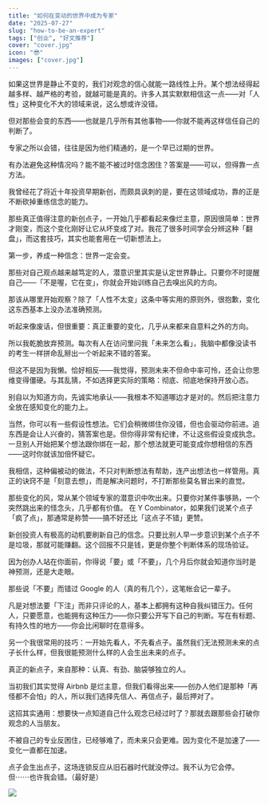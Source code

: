 ```yaml
---
title: "如何在变动的世界中成为专家"
date: "2025-07-27"
slug: "how-to-be-an-expert"
tags: ["创业", "好文推荐"]
cover: "cover.jpg"
icon: "😎"
images: ["cover.jpg"]
---
```

如果这世界是静止不变的，我们对观念的信心就能一路线性上升。某个想法经得起越多样、越严格的考验，就越可能是真的。许多人其实默默相信这一点——对「人性」这种变化不大的领域来说，这么想或许没错。



但对那些会变的东西——也就是几乎所有其他事物——你就不能再这样信任自己的判断了。



专家之所以会错，往往是因为他们精通的，是一个早已过期的世界。



有办法避免这种情况吗？能不能不被过时信念困住？答案是——可以，但得靠一点方法。



我曾经花了将近十年投资早期新创，而颇具讽刺的是，要在这领域成功，靠的正是不断砍掉重练信念的能力。



那些真正值得注意的新创点子，一开始几乎都看起来像烂主意，原因很简单：世界才刚变，而这个变化刚好让它从坏变成了对。我花了很多时间学会分辨这种「翻盘」，而这套技巧，其实也能套用在一切新想法上。



第一步，养成一种信念：世界一定会变。



那些对自己观点越来越笃定的人，潜意识里其实是认定世界静止。只要你不时提醒自己——「不是喔，它在变」，你就会开始训练自己去嗅出风的方向。



那该从哪里开始观察？除了「人性不太变」这条中等实用的原则外，很抱歉，变化这东西基本上没办法准确预测。



听起来像废话，但很重要：真正重要的变化，几乎从来都来自意料之外的方向。



所以我乾脆放弃预测。每次有人在访问里问我「未来怎么看」，我脑中都像没读书的考生一样拼命乱掰出一个听起来不错的答案。



但这不是因为我懒。恰好相反——我觉得，预测未来不但命中率可怜，还会让你思维变得僵硬。与其乱猜，不如选择更实际的策略：彻底、彻底地保持开放心态。



别自以为知道方向，先诚实地承认——我根本不知道哪边才是对的。然后把注意力全放在感知变化的能力上。



当然，你可以有一些假设性想法。它们会稍微绑住你没错，但也会驱动你前进。追东西是会让人兴奋的，猜答案也是。但你得非常有纪律，不让这些假设变成执念。
一旦别人开始把某个想法跟你绑在一起，那个想法就更可能变成你想相信的东西——这时你就该加倍怀疑它。



我相信，这种偏被动的做法，不只对判断想法有帮助，连产出想法也一样管用。真正的诀窍不是「刻意去想」，而是解决问题时，不打断那些莫名冒出来的直觉。



那些变化的风，常从某个领域专家的潜意识中吹出来。只要你对某件事够熟，一个突然跳出来的怪念头，几乎都有价值。
在 Y Combinator，如果我们说某个点子「疯了点」，那通常是称赞——搞不好还比「这点子不错」更赞。



新创投资人有极高的动机要刷新自己的信念。只要比别人早一步意识到某个点子不是垃圾，那就可能赚翻。这个回报不只是钱，更是你整个判断体系的现场验证。



因为创办人站在你面前，你得说「要」或「不要」，几个月后你就会知道你当时是神预测，还是大走眼。



那些说「不要」而错过 Google 的人（真的有几个），这笔帐会记一辈子。



凡是对想法要「下注」而非只评论的人，基本上都拥有这种自我纠错压力。任何人，只要愿意，也能拥有这种压力——你只要公开写下自己的判断。写在有标题、有持久性的地方——你会比闲聊时在意得多。



另一个我很常用的技巧：一开始先看人，不先看点子。虽然我们无法预测未来的点子长什么样，但我很能预测什么样的人会生出未来的点子。



真正的新点子，来自那种：认真、有劲、脑袋够独立的人。



当初我们其实觉得 Airbnb 是烂主意，但我们看得出来——创办人他们是那种「再怪都不会怕」的人，所以我们选择先信人、再信点子，最后押对了。



这招其实通用：想要快一点知道自己什么观念已经过时了？那就去跟那些会打破你观念的人当朋友。



不被自己的专业反困住，已经够难了，而未来只会更难。因为变化不是加速了——变化一直都在加速。



点子会生出点子，这场连锁反应从旧石器时代就没停过。我不认为它会停。
但⋯⋯也许我会错。（最好是）




![](https://prod-files-secure.s3.us-west-2.amazonaws.com/112d0858-5090-4d34-a606-b75eb8d65fd2/46476355-9cf3-4e99-9b7a-3531bc426380/1000202064.png?X-Amz-Algorithm=AWS4-HMAC-SHA256&X-Amz-Content-Sha256=UNSIGNED-PAYLOAD&X-Amz-Credential=ASIAZI2LB4667UC3IEPW%2F20251030%2Fus-west-2%2Fs3%2Faws4_request&X-Amz-Date=20251030T214331Z&X-Amz-Expires=3600&X-Amz-Security-Token=IQoJb3JpZ2luX2VjED0aCXVzLXdlc3QtMiJHMEUCIEnzmsX2L4y7h1jeI2bBm4ByXIszuw8Iy78Wbep6E1SaAiEA5s0R4%2FYEFmE8sUklr1xV2hqomqNYZdgoGVEKnQCMtV4qiAQI9v%2F%2F%2F%2F%2F%2F%2F%2F%2F%2FARAAGgw2Mzc0MjMxODM4MDUiDJ6ClgPC5P0RekT6UyrcAzEvEMu7eHcoj%2FeKwkdtCvpvWhEYUdlvhAuf043ikm8qgGrcvlpwmu4kla8hkTZPlN44ob6eTVglENAez4IjliwnbnhgH7at8mnJ%2FSpKghQV4EF%2F2yIgN2TC%2FnKXgI5HdMujYMQrzzhowdL8F5qHjJ3wS2GMvemhiGjEZvyMvwFe%2B7J3WbsHUaU2z8Ih9vw8CmHBSRWdYE1OhiV1PbbUaxO42VwF88aCwXZm59RjmR9UNzUv53kATfEqRGObVJgJugR4XDF32KogQ0Aw9fCtwWMpY9kEr7Ba2luRBwGy%2B2OFB9lIPFJn2%2Bn970zzgwmJ8KwRC6OUxWdCqFa9phOTuAGYlMuxPtGfhunxoiyqig%2B54soC0kTOmQgLZVyOWkhOy5oIZjrd6TVxYZAv%2B097GQTZjJwzhqqXlV7jfOBm6JcuwLqWtsTPzyfV6oe%2FiX%2FDNfWcAfpcaaATf9cARrrhXzREXBZVT1xZZDIy1kYBH9%2FgMWeEiekh5i6uo%2BSzUCZCASx5DG3pmLYrrUERQ3MbW%2Fv%2Bs5riiiWDFBkfA3PZLACywFI1BUXlRi7Inh0zdrm7oqMZAIxgNkJ2G99qMdcZG6zfW%2BTb32pdr7q2%2BcXwrqTzEveqQCpkC4yXH6ciMJCrj8gGOqUBNdYVGGNg2IY05lddgWjVM5YBD%2FTsY3veRc0WkcEHTRVmth8R8q0aF80nwnx1GEQNESaFR%2Fj0KtyCM%2FMhc39obYHM3mUZWopvxW58efaGnev3%2BT1xwWInxVMy8NgYWcojhDj65DHuDfZZYWVYK%2Bfsl8K5GhP1LQu12wqVjf09oa9aKze1O3V7ODn3Axqhlo1ClX01L02NRhsNAuDUlAaXahqVMsPw&X-Amz-Signature=4dc2f9e7d7e6a26ceebf1654dc788930eb5122cf41ea281460dac8bf3b12e788&X-Amz-SignedHeaders=host&x-amz-checksum-mode=ENABLED&x-id=GetObject)

